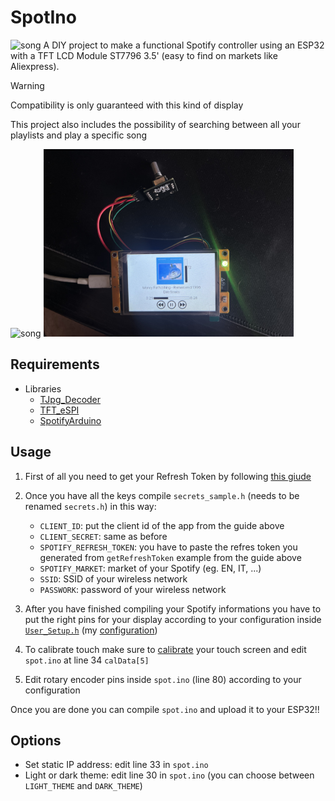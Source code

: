 # SpotIno
<img src="public/song.jpeg" alt="song" width="400" />
A DIY project to make a functional Spotify controller using an ESP32 with a TFT LCD Module ST7796 3.5' (easy to find on markets like Aliexpress).


>[!warning]
>Compatibility is only guaranteed with this kind of display

This project also includes the possibility of searching between all your playlists and play a specific song

<img src="public/playlists.jpeg" alt="song" width="400" />
<img src="public/songs.jpeg" alt="song" width="400" />

## Requirements
- Libraries
    - [TJpg_Decoder](https://github.com/Bodmer/TJpg_Decoder)
    - [TFT_eSPI](https://github.com/Bodmer/TFT_eSPI)
    - [SpotifyArduino](https://github.com/thegeek-sys/spotify-api-arduino)

## Usage
1. First of all you need to get your Refresh Token by following [this giude](https://github.com/witnessmenow/spotify-api-arduino/tree/main?tab=readme-ov-file#setup-instructions)

2. Once you have all the keys compile `secrets_sample.h` (needs to be renamed `secrets.h`) in this way:
    - `CLIENT_ID`: put the client id of the app from the guide above
    - `CLIENT_SECRET`: same as before
    - `SPOTIFY_REFRESH_TOKEN`: you have to paste the refres token you generated from `getRefreshToken` example from the guide above
    - `SPOTIFY_MARKET`: market of your Spotify (eg. EN, IT, ...)
    - `SSID`: SSID of your wireless network
    - `PASSWORK`: password of your wireless network

3. After you have finished compiling your Spotify informations you have to put the right pins for your display according to your configuration inside [`User_Setup.h`](https://github.com/Bodmer/TFT_eSPI/blob/master/User_Setup.h) (my [configuration](https://github.com/thegeek-sys/SpotIno/blob/main/User_Setup.h))

4. To calibrate touch make sure to [calibrate](https://github.com/Bodmer/TFT_eSPI/blob/master/examples/Generic/Touch_calibrate/Touch_calibrate.ino) your touch screen and edit `spot.ino` at line 34 `calData[5]`

5. Edit rotary encoder pins inside `spot.ino` (line 80) according to your configuration

Once you are done you can compile `spot.ino` and upload it to your ESP32!!

## Options
- Set static IP address: edit line 33 in `spot.ino`
- Light or dark theme: edit line 30 in `spot.ino` (you can choose between `LIGHT_THEME` and `DARK_THEME`)
